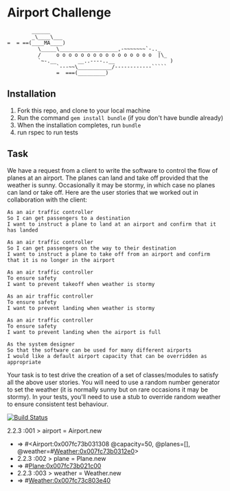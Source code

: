 Airport Challenge
=================

```
        ______
        _\____\___
=  = ==(____MA____)
          \_____\___________________,-~~~~~~~`-.._
          /     o o o o o o o o o o o o o o o o  |\_
          `~-.__       __..----..__                  )
                `---~~\___________/------------`````
                =  ===(_________)

```

Installation
---------

1. Fork this repo, and clone to your local machine
2. Run the command `gem install bundle` (if you don't have bundle already)
3. When the installation completes, run `bundle`
4. run rspec to run tests

Task
-----

We have a request from a client to write the software to control the flow of planes at an airport. The planes can land and take off provided that the weather is sunny. Occasionally it may be stormy, in which case no planes can land or take off.  Here are the user stories that we worked out in collaboration with the client:

```
As an air traffic controller 
So I can get passengers to a destination 
I want to instruct a plane to land at an airport and confirm that it has landed 

As an air traffic controller 
So I can get passengers on the way to their destination 
I want to instruct a plane to take off from an airport and confirm that it is no longer in the airport

As an air traffic controller 
To ensure safety 
I want to prevent takeoff when weather is stormy 

As an air traffic controller 
To ensure safety 
I want to prevent landing when weather is stormy 

As an air traffic controller 
To ensure safety 
I want to prevent landing when the airport is full 

As the system designer
So that the software can be used for many different airports
I would like a default airport capacity that can be overridden as appropriate
```

Your task is to test drive the creation of a set of classes/modules to satisfy all the above user stories. You will need to use a random number generator to set the weather (it is normally sunny but on rare occasions it may be stormy). In your tests, you'll need to use a stub to override random weather to ensure consistent test behaviour.



[![Build Status](https://travis-ci.org/makersacademy/airport_challenge.svg?branch=master )](https://travis-ci.org/makersacademy/airport_challenge)


2.2.3 :001 > airport = Airport.new
- => #<Airport:0x007fc73b031308 @capacity=50, @planes=[], @weather=#<Weather:0x007fc73b0312e0>> 
- 2.2.3 :002 > plane = Plane.new
- => #<Plane:0x007fc73b021c00> 
- 2.2.3 :003 > weather = Weather.new
- => #<Weather:0x007fc73c803e40> 
